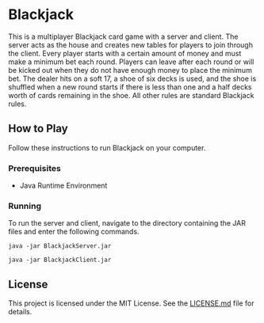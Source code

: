 # Blackjack

This is a multiplayer Blackjack card game with a server and client. The server acts as the house and creates new tables for players to join through the client. Every player starts with a certain amount of money and must make a minimum bet each round. Players can leave after each round or will be kicked out when they do not have enough money to place the minimum bet. The dealer hits on a soft 17, a shoe of six decks is used, and the shoe is shuffled when a new round starts if there is less than one and a half decks worth of cards remaining in the shoe. All other rules are standard Blackjack rules.

## How to Play

Follow these instructions to run Blackjack on your computer.

### Prerequisites

* Java Runtime Environment

### Running

To run the server and client, navigate to the directory containing the JAR files and enter the following commands.

```
java -jar BlackjackServer.jar

java -jar BlackjackClient.jar
```

## License

This project is licensed under the MIT License. See the [LICENSE.md](LICENSE.md) file for details.
